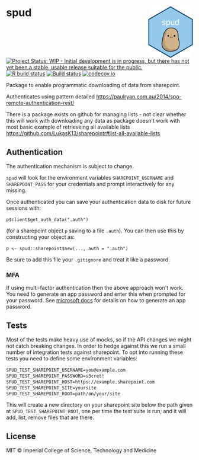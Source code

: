 # spud <img src='man/figures/logo.png' align="right" height="139" />

<!-- badges: start -->
[![Project Status: WIP - Initial development is in progress, but there has not yet been a stable, usable release suitable for the public.](http://www.repostatus.org/badges/latest/wip.svg)](http://www.repostatus.org/#wip)
[![R build status](https://github.com/reside-ic/pointr/workflows/R-CMD-check/badge.svg)](https://github.com/reside-ic/pointr/actions)
[![Build status](https://badge.buildkite.com/2f80635022481989da55f4be29951a8f0902eedea92956761e.svg?branch=master)](https://buildkite.com/mrc-ide/spud)
[![codecov.io](https://codecov.io/github/reside-ic/spud/coverage.svg?branch=master)](https://codecov.io/github/reside-ic/spud?branch=master)
<!-- badges: end -->

Package to enable programmatic downloading of data from sharepoint.

Authenticates using pattern detailed https://paulryan.com.au/2014/spo-remote-authentication-rest/

There is a package exists on github for managing lists - not clear whether this will work with downloading any data as package doesn't work with most basic example of retrieveing all available lists
https://github.com/LukasK13/sharepointr#list-all-available-lists

## Authentication

The authentication mechanism is subject to change.

`spud` will look for the environment variables `SHAREPOINT_USERNAME` and `SHAREPOINT_PASS` for your credentials and prompt interactively for any missing.

Once authenticated you can save your authentication data to disk for future sessions with:

```
p$client$get_auth_data(".auth")
```

(for a sharepoint object `p` saving to a file `.auth`).  You can then use this by constructing your object as:

```
p <- spud::sharepoint$new(..., auth = ".auth")
```

Be sure to add this file your `.gitignore` and treat it like a password.

### MFA

If using multi-factor authentication then the above approach won't work. You need to generate an app password and enter this when prompted for your password. See [microsoft docs](https://docs.microsoft.com/en-gb/azure/active-directory/user-help/multi-factor-authentication-end-user-app-passwords) for details on how to generate an app password.

## Tests

Most of the tests make heavy use of mocks, so if the API changes we might not catch breaking changes. In order to hedge against this we run a small number of integration tests against sharepoint. To opt into running these tests you need to define some environment variables:

```
SPUD_TEST_SHAREPOINT_USERNAME=you@example.com
SPUD_TEST_SHAREPOINT_PASSWORD=s3cret!
SPUD_TEST_SHAREPOINT_HOST=https://example.sharepoint.com
SPUD_TEST_SHAREPOINT_SITE=yoursite
SPUD_TEST_SHAREPOINT_ROOT=path/on/your/site
```

This will create a new directory on your sharepoint site below the path given at `SPUD_TEST_SHAREPOINT_ROOT`, one per time the test suite is run, and it will add, list, remove files that are there.

## License

MIT © Imperial College of Science, Technology and Medicine
